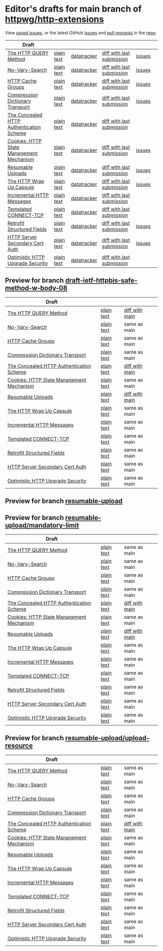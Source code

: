 # Editor's drafts for main branch of [httpwg/http-extensions](https://github.com/httpwg/http-extensions)

View [saved issues](issues.html), or the latest GitHub [issues](https://github.com/httpwg/http-extensions/issues) and [pull requests](https://github.com/httpwg/http-extensions/pulls) in the [repo](https://github.com/httpwg/http-extensions).

| Draft |     |     |     |     |     |
| ----- | --- | --- | --- | --- | --- |
| [The HTTP QUERY Method](./draft-ietf-httpbis-safe-method-w-body.html "The HTTP QUERY Method (HTML)") | [plain text](./draft-ietf-httpbis-safe-method-w-body.txt "The HTTP QUERY Method (Text)") | [datatracker](https://datatracker.ietf.org/doc/draft-ietf-httpbis-safe-method-w-body "Datatracker for draft-ietf-httpbis-safe-method-w-body") | [diff with last submission](https://author-tools.ietf.org/api/iddiff?doc_1=draft-ietf-httpbis-safe-method-w-body&url_2=https://httpwg.github.io/http-extensions/draft-ietf-httpbis-safe-method-w-body.txt) | [issues](https://github.com/httpwg/http-extensions/labels/query-method) |
| [No-Vary-Search](./draft-ietf-httpbis-no-vary-search.html "No-Vary-Search (HTML)") | [plain text](./draft-ietf-httpbis-no-vary-search.txt "No-Vary-Search (Text)") | [datatracker](https://datatracker.ietf.org/doc/draft-ietf-httpbis-no-vary-search "Datatracker for draft-ietf-httpbis-no-vary-search") | [diff with last submission](https://author-tools.ietf.org/api/iddiff?doc_1=draft-ietf-httpbis-no-vary-search&url_2=https://httpwg.github.io/http-extensions/draft-ietf-httpbis-no-vary-search.txt) | [issues](https://github.com/httpwg/http-extensions/labels/no-vary-search) |
| [HTTP Cache Groups](./draft-ietf-httpbis-cache-groups.html "HTTP Cache Groups (HTML)") | [plain text](./draft-ietf-httpbis-cache-groups.txt "HTTP Cache Groups (Text)") | [datatracker](https://datatracker.ietf.org/doc/draft-ietf-httpbis-cache-groups "Datatracker for draft-ietf-httpbis-cache-groups") | [diff with last submission](https://author-tools.ietf.org/api/iddiff?doc_1=draft-ietf-httpbis-cache-groups&url_2=https://httpwg.github.io/http-extensions/draft-ietf-httpbis-cache-groups.txt) | [issues](https://github.com/httpwg/http-extensions/labels/cache-groups) |
| [Compression Dictionary Transport](./draft-ietf-httpbis-compression-dictionary.html "Compression Dictionary Transport (HTML)") | [plain text](./draft-ietf-httpbis-compression-dictionary.txt "Compression Dictionary Transport (Text)") | [datatracker](https://datatracker.ietf.org/doc/draft-ietf-httpbis-compression-dictionary "Datatracker for draft-ietf-httpbis-compression-dictionary") | [diff with last submission](https://author-tools.ietf.org/api/iddiff?doc_1=draft-ietf-httpbis-compression-dictionary&url_2=https://httpwg.github.io/http-extensions/draft-ietf-httpbis-compression-dictionary.txt) | [issues](https://github.com/httpwg/http-extensions/labels/compression-dictionary) |
| [The Concealed HTTP Authentication Scheme](./rfc9729.html "The Concealed HTTP Authentication Scheme (HTML)") | [plain text](./rfc9729.txt "The Concealed HTTP Authentication Scheme (Text)") | [datatracker](https://datatracker.ietf.org/doc/rfc9729 "Datatracker for rfc9729") | [diff with last submission](https://author-tools.ietf.org/api/iddiff?doc_1=rfc9729&url_2=https://httpwg.github.io/http-extensions/rfc9729.txt) |  |
| [Cookies: HTTP State Management Mechanism](./draft-ietf-httpbis-rfc6265bis.html "Cookies: HTTP State Management Mechanism (HTML)") | [plain text](./draft-ietf-httpbis-rfc6265bis.txt "Cookies: HTTP State Management Mechanism (Text)") | [datatracker](https://datatracker.ietf.org/doc/draft-ietf-httpbis-rfc6265bis "Datatracker for draft-ietf-httpbis-rfc6265bis") | [diff with last submission](https://author-tools.ietf.org/api/iddiff?doc_1=draft-ietf-httpbis-rfc6265bis&url_2=https://httpwg.github.io/http-extensions/draft-ietf-httpbis-rfc6265bis.txt) | [issues](https://github.com/httpwg/http-extensions/labels/6265bis) |
| [Resumable Uploads](./draft-ietf-httpbis-resumable-upload.html "Resumable Uploads for HTTP (HTML)") | [plain text](./draft-ietf-httpbis-resumable-upload.txt "Resumable Uploads for HTTP (Text)") | [datatracker](https://datatracker.ietf.org/doc/draft-ietf-httpbis-resumable-upload "Datatracker for draft-ietf-httpbis-resumable-upload") | [diff with last submission](https://author-tools.ietf.org/api/iddiff?doc_1=draft-ietf-httpbis-resumable-upload&url_2=https://httpwg.github.io/http-extensions/draft-ietf-httpbis-resumable-upload.txt) | [issues](https://github.com/httpwg/http-extensions/labels/resumable-upload) |
| [The HTTP Wrap Up Capsule](./draft-ietf-httpbis-wrap-up.html "The HTTP Wrap Up Capsule (HTML)") | [plain text](./draft-ietf-httpbis-wrap-up.txt "The HTTP Wrap Up Capsule (Text)") | [datatracker](https://datatracker.ietf.org/doc/draft-ietf-httpbis-wrap-up "Datatracker for draft-ietf-httpbis-wrap-up") | [diff with last submission](https://author-tools.ietf.org/api/iddiff?doc_1=draft-ietf-httpbis-wrap-up&url_2=https://httpwg.github.io/http-extensions/draft-ietf-httpbis-wrap-up.txt) | [issues](https://github.com/httpwg/http-extensions/labels/wrap-up) |
| [Incremental HTTP Messages](./draft-ietf-httpbis-incremental.html "Incremental HTTP Messages (HTML)") | [plain text](./draft-ietf-httpbis-incremental.txt "Incremental HTTP Messages (Text)") | [datatracker](https://datatracker.ietf.org/doc/draft-ietf-httpbis-incremental "Datatracker for draft-ietf-httpbis-incremental") | [diff with last submission](https://author-tools.ietf.org/api/iddiff?doc_1=draft-ietf-httpbis-incremental&url_2=https://httpwg.github.io/http-extensions/draft-ietf-httpbis-incremental.txt) |  |
| [Templated CONNECT-TCP](./draft-ietf-httpbis-connect-tcp.html "Template-Driven HTTP CONNECT Proxying for TCP (HTML)") | [plain text](./draft-ietf-httpbis-connect-tcp.txt "Template-Driven HTTP CONNECT Proxying for TCP (Text)") | [datatracker](https://datatracker.ietf.org/doc/draft-ietf-httpbis-connect-tcp "Datatracker for draft-ietf-httpbis-connect-tcp") | [diff with last submission](https://author-tools.ietf.org/api/iddiff?doc_1=draft-ietf-httpbis-connect-tcp&url_2=https://httpwg.github.io/http-extensions/draft-ietf-httpbis-connect-tcp.txt) |  |
| [Retrofit Structured Fields](./draft-ietf-httpbis-retrofit.html "Retrofit Structured Fields for HTTP (HTML)") | [plain text](./draft-ietf-httpbis-retrofit.txt "Retrofit Structured Fields for HTTP (Text)") | [datatracker](https://datatracker.ietf.org/doc/draft-ietf-httpbis-retrofit "Datatracker for draft-ietf-httpbis-retrofit") | [diff with last submission](https://author-tools.ietf.org/api/iddiff?doc_1=draft-ietf-httpbis-retrofit&url_2=https://httpwg.github.io/http-extensions/draft-ietf-httpbis-retrofit.txt) | [issues](https://github.com/httpwg/http-extensions/labels/retrofit) |
| [HTTP Server Secondary Cert Auth](./draft-ietf-httpbis-secondary-server-certs.html "Secondary Certificate Authentication of HTTP Servers (HTML)") | [plain text](./draft-ietf-httpbis-secondary-server-certs.txt "Secondary Certificate Authentication of HTTP Servers (Text)") | [datatracker](https://datatracker.ietf.org/doc/draft-ietf-httpbis-secondary-server-certs "Datatracker for draft-ietf-httpbis-secondary-server-certs") | [diff with last submission](https://author-tools.ietf.org/api/iddiff?doc_1=draft-ietf-httpbis-secondary-server-certs&url_2=https://httpwg.github.io/http-extensions/draft-ietf-httpbis-secondary-server-certs.txt) | [issues](https://github.com/httpwg/http-extensions/labels/secondary-server-certs) |
| [Optimistic HTTP Upgrade Security](./draft-ietf-httpbis-optimistic-upgrade.html "Security Considerations for Optimistic Protocol Transitions in HTTP/1.1 (HTML)") | [plain text](./draft-ietf-httpbis-optimistic-upgrade.txt "Security Considerations for Optimistic Protocol Transitions in HTTP/1.1 (Text)") | [datatracker](https://datatracker.ietf.org/doc/draft-ietf-httpbis-optimistic-upgrade "Datatracker for draft-ietf-httpbis-optimistic-upgrade") | [diff with last submission](https://author-tools.ietf.org/api/iddiff?doc_1=draft-ietf-httpbis-optimistic-upgrade&url_2=https://httpwg.github.io/http-extensions/draft-ietf-httpbis-optimistic-upgrade.txt) |  |

## Preview for branch [draft-ietf-httpbis-safe-method-w-body-08](draft-ietf-httpbis-safe-method-w-body-08)

| Draft |     |     |     |
| ----- | --- | --- | --- |
| [The HTTP QUERY Method](draft-ietf-httpbis-safe-method-w-body-08/draft-ietf-httpbis-safe-method-w-body.html "The HTTP QUERY Method (HTML)") | [plain text](draft-ietf-httpbis-safe-method-w-body-08/draft-ietf-httpbis-safe-method-w-body.txt "The HTTP QUERY Method (Text)") | [diff with main](https://author-tools.ietf.org/api/iddiff?url_1=https://httpwg.github.io/http-extensions/draft-ietf-httpbis-safe-method-w-body.txt&url_2=https://httpwg.github.io/http-extensions/draft-ietf-httpbis-safe-method-w-body-08/draft-ietf-httpbis-safe-method-w-body.txt) |
| [No-Vary-Search](draft-ietf-httpbis-safe-method-w-body-08/draft-ietf-httpbis-no-vary-search.html "No-Vary-Search (HTML)") | [plain text](draft-ietf-httpbis-safe-method-w-body-08/draft-ietf-httpbis-no-vary-search.txt "No-Vary-Search (Text)") | same as main |
| [HTTP Cache Groups](draft-ietf-httpbis-safe-method-w-body-08/draft-ietf-httpbis-cache-groups.html "HTTP Cache Groups (HTML)") | [plain text](draft-ietf-httpbis-safe-method-w-body-08/draft-ietf-httpbis-cache-groups.txt "HTTP Cache Groups (Text)") | same as main |
| [Compression Dictionary Transport](draft-ietf-httpbis-safe-method-w-body-08/draft-ietf-httpbis-compression-dictionary.html "Compression Dictionary Transport (HTML)") | [plain text](draft-ietf-httpbis-safe-method-w-body-08/draft-ietf-httpbis-compression-dictionary.txt "Compression Dictionary Transport (Text)") | same as main |
| [The Concealed HTTP Authentication Scheme](draft-ietf-httpbis-safe-method-w-body-08/rfc9729.html "The Concealed HTTP Authentication Scheme (HTML)") | [plain text](draft-ietf-httpbis-safe-method-w-body-08/rfc9729.txt "The Concealed HTTP Authentication Scheme (Text)") | [diff with main](https://author-tools.ietf.org/api/iddiff?url_1=https://httpwg.github.io/http-extensions/rfc9729.txt&url_2=https://httpwg.github.io/http-extensions/draft-ietf-httpbis-safe-method-w-body-08/rfc9729.txt) |
| [Cookies: HTTP State Management Mechanism](draft-ietf-httpbis-safe-method-w-body-08/draft-ietf-httpbis-rfc6265bis.html "Cookies: HTTP State Management Mechanism (HTML)") | [plain text](draft-ietf-httpbis-safe-method-w-body-08/draft-ietf-httpbis-rfc6265bis.txt "Cookies: HTTP State Management Mechanism (Text)") | same as main |
| [Resumable Uploads](draft-ietf-httpbis-safe-method-w-body-08/draft-ietf-httpbis-resumable-upload.html "Resumable Uploads for HTTP (HTML)") | [plain text](draft-ietf-httpbis-safe-method-w-body-08/draft-ietf-httpbis-resumable-upload.txt "Resumable Uploads for HTTP (Text)") | [diff with main](https://author-tools.ietf.org/api/iddiff?url_1=https://httpwg.github.io/http-extensions/draft-ietf-httpbis-resumable-upload.txt&url_2=https://httpwg.github.io/http-extensions/draft-ietf-httpbis-safe-method-w-body-08/draft-ietf-httpbis-resumable-upload.txt) |
| [The HTTP Wrap Up Capsule](draft-ietf-httpbis-safe-method-w-body-08/draft-ietf-httpbis-wrap-up.html "The HTTP Wrap Up Capsule (HTML)") | [plain text](draft-ietf-httpbis-safe-method-w-body-08/draft-ietf-httpbis-wrap-up.txt "The HTTP Wrap Up Capsule (Text)") | same as main |
| [Incremental HTTP Messages](draft-ietf-httpbis-safe-method-w-body-08/draft-ietf-httpbis-incremental.html "Incremental HTTP Messages (HTML)") | [plain text](draft-ietf-httpbis-safe-method-w-body-08/draft-ietf-httpbis-incremental.txt "Incremental HTTP Messages (Text)") | same as main |
| [Templated CONNECT-TCP](draft-ietf-httpbis-safe-method-w-body-08/draft-ietf-httpbis-connect-tcp.html "Template-Driven HTTP CONNECT Proxying for TCP (HTML)") | [plain text](draft-ietf-httpbis-safe-method-w-body-08/draft-ietf-httpbis-connect-tcp.txt "Template-Driven HTTP CONNECT Proxying for TCP (Text)") | same as main |
| [Retrofit Structured Fields](draft-ietf-httpbis-safe-method-w-body-08/draft-ietf-httpbis-retrofit.html "Retrofit Structured Fields for HTTP (HTML)") | [plain text](draft-ietf-httpbis-safe-method-w-body-08/draft-ietf-httpbis-retrofit.txt "Retrofit Structured Fields for HTTP (Text)") | same as main |
| [HTTP Server Secondary Cert Auth](draft-ietf-httpbis-safe-method-w-body-08/draft-ietf-httpbis-secondary-server-certs.html "Secondary Certificate Authentication of HTTP Servers (HTML)") | [plain text](draft-ietf-httpbis-safe-method-w-body-08/draft-ietf-httpbis-secondary-server-certs.txt "Secondary Certificate Authentication of HTTP Servers (Text)") | same as main |
| [Optimistic HTTP Upgrade Security](draft-ietf-httpbis-safe-method-w-body-08/draft-ietf-httpbis-optimistic-upgrade.html "Security Considerations for Optimistic Protocol Transitions in HTTP/1.1 (HTML)") | [plain text](draft-ietf-httpbis-safe-method-w-body-08/draft-ietf-httpbis-optimistic-upgrade.txt "Security Considerations for Optimistic Protocol Transitions in HTTP/1.1 (Text)") | same as main |

## Preview for branch [resumable-upload](resumable-upload)

## Preview for branch [resumable-upload/mandatory-limit](resumable-upload/mandatory-limit)

| Draft |     |     |     |
| ----- | --- | --- | --- |
| [The HTTP QUERY Method](resumable-upload/mandatory-limit/draft-ietf-httpbis-safe-method-w-body.html "The HTTP QUERY Method (HTML)") | [plain text](resumable-upload/mandatory-limit/draft-ietf-httpbis-safe-method-w-body.txt "The HTTP QUERY Method (Text)") | same as main |
| [No-Vary-Search](resumable-upload/mandatory-limit/draft-ietf-httpbis-no-vary-search.html "No-Vary-Search (HTML)") | [plain text](resumable-upload/mandatory-limit/draft-ietf-httpbis-no-vary-search.txt "No-Vary-Search (Text)") | same as main |
| [HTTP Cache Groups](resumable-upload/mandatory-limit/draft-ietf-httpbis-cache-groups.html "HTTP Cache Groups (HTML)") | [plain text](resumable-upload/mandatory-limit/draft-ietf-httpbis-cache-groups.txt "HTTP Cache Groups (Text)") | same as main |
| [Compression Dictionary Transport](resumable-upload/mandatory-limit/draft-ietf-httpbis-compression-dictionary.html "Compression Dictionary Transport (HTML)") | [plain text](resumable-upload/mandatory-limit/draft-ietf-httpbis-compression-dictionary.txt "Compression Dictionary Transport (Text)") | same as main |
| [The Concealed HTTP Authentication Scheme](resumable-upload/mandatory-limit/rfc9729.html "The Concealed HTTP Authentication Scheme (HTML)") | [plain text](resumable-upload/mandatory-limit/rfc9729.txt "The Concealed HTTP Authentication Scheme (Text)") | [diff with main](https://author-tools.ietf.org/api/iddiff?url_1=https://httpwg.github.io/http-extensions/rfc9729.txt&url_2=https://httpwg.github.io/http-extensions/resumable-upload/mandatory-limit/rfc9729.txt) |
| [Cookies: HTTP State Management Mechanism](resumable-upload/mandatory-limit/draft-ietf-httpbis-rfc6265bis.html "Cookies: HTTP State Management Mechanism (HTML)") | [plain text](resumable-upload/mandatory-limit/draft-ietf-httpbis-rfc6265bis.txt "Cookies: HTTP State Management Mechanism (Text)") | same as main |
| [Resumable Uploads](resumable-upload/mandatory-limit/draft-ietf-httpbis-resumable-upload.html "Resumable Uploads for HTTP (HTML)") | [plain text](resumable-upload/mandatory-limit/draft-ietf-httpbis-resumable-upload.txt "Resumable Uploads for HTTP (Text)") | [diff with main](https://author-tools.ietf.org/api/iddiff?url_1=https://httpwg.github.io/http-extensions/draft-ietf-httpbis-resumable-upload.txt&url_2=https://httpwg.github.io/http-extensions/resumable-upload/mandatory-limit/draft-ietf-httpbis-resumable-upload.txt) |
| [The HTTP Wrap Up Capsule](resumable-upload/mandatory-limit/draft-ietf-httpbis-wrap-up.html "The HTTP Wrap Up Capsule (HTML)") | [plain text](resumable-upload/mandatory-limit/draft-ietf-httpbis-wrap-up.txt "The HTTP Wrap Up Capsule (Text)") | same as main |
| [Incremental HTTP Messages](resumable-upload/mandatory-limit/draft-ietf-httpbis-incremental.html "Incremental HTTP Messages (HTML)") | [plain text](resumable-upload/mandatory-limit/draft-ietf-httpbis-incremental.txt "Incremental HTTP Messages (Text)") | same as main |
| [Templated CONNECT-TCP](resumable-upload/mandatory-limit/draft-ietf-httpbis-connect-tcp.html "Template-Driven HTTP CONNECT Proxying for TCP (HTML)") | [plain text](resumable-upload/mandatory-limit/draft-ietf-httpbis-connect-tcp.txt "Template-Driven HTTP CONNECT Proxying for TCP (Text)") | same as main |
| [Retrofit Structured Fields](resumable-upload/mandatory-limit/draft-ietf-httpbis-retrofit.html "Retrofit Structured Fields for HTTP (HTML)") | [plain text](resumable-upload/mandatory-limit/draft-ietf-httpbis-retrofit.txt "Retrofit Structured Fields for HTTP (Text)") | same as main |
| [HTTP Server Secondary Cert Auth](resumable-upload/mandatory-limit/draft-ietf-httpbis-secondary-server-certs.html "Secondary Certificate Authentication of HTTP Servers (HTML)") | [plain text](resumable-upload/mandatory-limit/draft-ietf-httpbis-secondary-server-certs.txt "Secondary Certificate Authentication of HTTP Servers (Text)") | same as main |
| [Optimistic HTTP Upgrade Security](resumable-upload/mandatory-limit/draft-ietf-httpbis-optimistic-upgrade.html "Security Considerations for Optimistic Protocol Transitions in HTTP/1.1 (HTML)") | [plain text](resumable-upload/mandatory-limit/draft-ietf-httpbis-optimistic-upgrade.txt "Security Considerations for Optimistic Protocol Transitions in HTTP/1.1 (Text)") | same as main |

## Preview for branch [resumable-upload/upload-resource](resumable-upload/upload-resource)

| Draft |     |     |     |
| ----- | --- | --- | --- |
| [The HTTP QUERY Method](resumable-upload/upload-resource/draft-ietf-httpbis-safe-method-w-body.html "The HTTP QUERY Method (HTML)") | [plain text](resumable-upload/upload-resource/draft-ietf-httpbis-safe-method-w-body.txt "The HTTP QUERY Method (Text)") | same as main |
| [No-Vary-Search](resumable-upload/upload-resource/draft-ietf-httpbis-no-vary-search.html "No-Vary-Search (HTML)") | [plain text](resumable-upload/upload-resource/draft-ietf-httpbis-no-vary-search.txt "No-Vary-Search (Text)") | same as main |
| [HTTP Cache Groups](resumable-upload/upload-resource/draft-ietf-httpbis-cache-groups.html "HTTP Cache Groups (HTML)") | [plain text](resumable-upload/upload-resource/draft-ietf-httpbis-cache-groups.txt "HTTP Cache Groups (Text)") | same as main |
| [Compression Dictionary Transport](resumable-upload/upload-resource/draft-ietf-httpbis-compression-dictionary.html "Compression Dictionary Transport (HTML)") | [plain text](resumable-upload/upload-resource/draft-ietf-httpbis-compression-dictionary.txt "Compression Dictionary Transport (Text)") | same as main |
| [The Concealed HTTP Authentication Scheme](resumable-upload/upload-resource/rfc9729.html "The Concealed HTTP Authentication Scheme (HTML)") | [plain text](resumable-upload/upload-resource/rfc9729.txt "The Concealed HTTP Authentication Scheme (Text)") | [diff with main](https://author-tools.ietf.org/api/iddiff?url_1=https://httpwg.github.io/http-extensions/rfc9729.txt&url_2=https://httpwg.github.io/http-extensions/resumable-upload/upload-resource/rfc9729.txt) |
| [Cookies: HTTP State Management Mechanism](resumable-upload/upload-resource/draft-ietf-httpbis-rfc6265bis.html "Cookies: HTTP State Management Mechanism (HTML)") | [plain text](resumable-upload/upload-resource/draft-ietf-httpbis-rfc6265bis.txt "Cookies: HTTP State Management Mechanism (Text)") | same as main |
| [Resumable Uploads](resumable-upload/upload-resource/draft-ietf-httpbis-resumable-upload.html "Resumable Uploads for HTTP (HTML)") | [plain text](resumable-upload/upload-resource/draft-ietf-httpbis-resumable-upload.txt "Resumable Uploads for HTTP (Text)") | same as main |
| [The HTTP Wrap Up Capsule](resumable-upload/upload-resource/draft-ietf-httpbis-wrap-up.html "The HTTP Wrap Up Capsule (HTML)") | [plain text](resumable-upload/upload-resource/draft-ietf-httpbis-wrap-up.txt "The HTTP Wrap Up Capsule (Text)") | same as main |
| [Incremental HTTP Messages](resumable-upload/upload-resource/draft-ietf-httpbis-incremental.html "Incremental HTTP Messages (HTML)") | [plain text](resumable-upload/upload-resource/draft-ietf-httpbis-incremental.txt "Incremental HTTP Messages (Text)") | same as main |
| [Templated CONNECT-TCP](resumable-upload/upload-resource/draft-ietf-httpbis-connect-tcp.html "Template-Driven HTTP CONNECT Proxying for TCP (HTML)") | [plain text](resumable-upload/upload-resource/draft-ietf-httpbis-connect-tcp.txt "Template-Driven HTTP CONNECT Proxying for TCP (Text)") | same as main |
| [Retrofit Structured Fields](resumable-upload/upload-resource/draft-ietf-httpbis-retrofit.html "Retrofit Structured Fields for HTTP (HTML)") | [plain text](resumable-upload/upload-resource/draft-ietf-httpbis-retrofit.txt "Retrofit Structured Fields for HTTP (Text)") | same as main |
| [HTTP Server Secondary Cert Auth](resumable-upload/upload-resource/draft-ietf-httpbis-secondary-server-certs.html "Secondary Certificate Authentication of HTTP Servers (HTML)") | [plain text](resumable-upload/upload-resource/draft-ietf-httpbis-secondary-server-certs.txt "Secondary Certificate Authentication of HTTP Servers (Text)") | same as main |
| [Optimistic HTTP Upgrade Security](resumable-upload/upload-resource/draft-ietf-httpbis-optimistic-upgrade.html "Security Considerations for Optimistic Protocol Transitions in HTTP/1.1 (HTML)") | [plain text](resumable-upload/upload-resource/draft-ietf-httpbis-optimistic-upgrade.txt "Security Considerations for Optimistic Protocol Transitions in HTTP/1.1 (Text)") | same as main |

